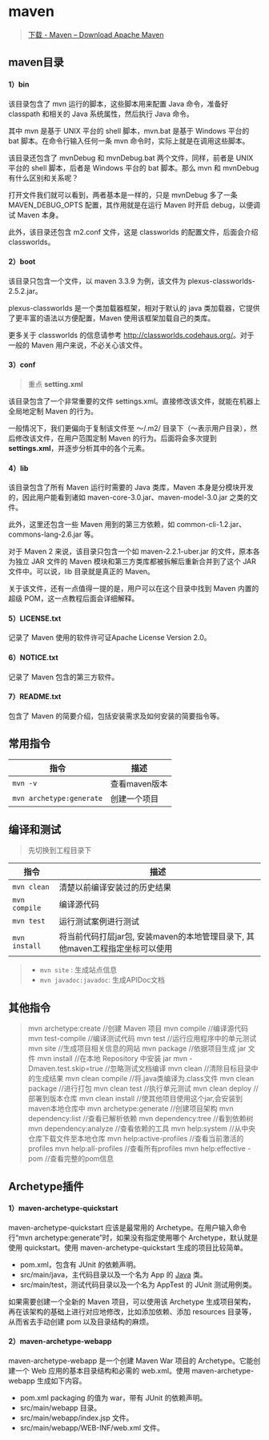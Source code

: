 # maven

> [下载 - Maven – Download Apache Maven](http://maven.apache.org/download.cgi)

## maven目录

#### 1）bin

该目录包含了 mvn 运行的脚本，这些脚本用来配置 Java 命令，准备好 classpath 和相关的 Java 系统属性，然后执行 Java 命令。

其中 mvn 是基于 UNIX 平台的 shell 脚本，mvn.bat 是基于 Windows 平台的 bat 脚本。在命令行输入任何一条 mvn 命令时，实际上就是在调用这些脚本。

该目录还包含了 mvnDebug 和 mvnDebug.bat 两个文件，同样，前者是 UNIX 平台的 shell 脚本，后者是 Windows 平台的 bat 脚本。那么 mvn 和 mvnDebug 有什么区别和关系呢？

打开文件我们就可以看到，两者基本是一样的，只是 mvnDebug 多了一条 MAVEN_DEBUG_OPTS 配置，其作用就是在运行 Maven 时开启 debug，以便调试 Maven 本身。

此外，该目录还包含 m2.conf 文件，这是 classworlds 的配置文件，后面会介绍 classworlds。

#### 2）boot

该目录只包含一个文件，以 maven 3.3.9 为例，该文件为 plexus-classworlds-2.5.2.jar。

plexus-classworlds 是一个类加载器框架，相对于默认的 java 类加载器，它提供了更丰富的语法以方便配置，Maven 使用该框架加载自己的类库。

更多关于 classworlds 的信息请参考 <http://classworlds.codehaus.org/>。对于一般的 Maven 用户来说，不必关心该文件。

#### 3）conf

> 重点 **setting.xml**

该目录包含了一个非常重要的文件 settings.xml。直接修改该文件，就能在机器上全局地定制 Maven 的行为。

一般情况下，我们更偏向于复制该文件至 ～/.m2/ 目录下（～表示用户目录），然后修改该文件，在用户范围定制 Maven 的行为。后面将会多次提到 **settings.xml**，并逐步分析其中的各个元素。

#### 4）lib

该目录包含了所有 Maven 运行时需要的 Java 类库，Maven 本身是分模块开发的，因此用户能看到诸如 maven-core-3.0.jar、maven-model-3.0.jar 之类的文件。

此外，这里还包含一些 Maven 用到的第三方依赖，如 common-cli-1.2.jar、commons-lang-2.6.jar 等。

对于 Maven 2 来说，该目录只包含一个如 maven-2.2.1-uber.jar 的文件，原本各为独立 JAR 文件的 Maven 模块和第三方类库都被拆解后重新合并到了这个 JAR 文件中。可以说，lib 目录就是真正的 Maven。

关于该文件，还有一点值得一提的是，用户可以在这个目录中找到 Maven 内置的超级 POM，这一点教程后面会详细解释。

#### 5）LICENSE.txt

记录了 Maven 使用的软件许可证Apache License Version 2.0。

#### 6）NOTICE.txt

记录了 Maven 包含的第三方软件。

#### 7）README.txt

包含了 Maven 的简要介绍，包括安装需求及如何安装的简要指令等。

## 常用指令

| 指令                     | 描述          |
| ------------------------ | ------------- |
| `mvn -v`                 | 查看maven版本 |
| `mvn archetype:generate` | 创建一个项目  |

## 编译和测试

> 先切换到工程目录下

| 指令          | 描述                                                                          |
| ------------- | ----------------------------------------------------------------------------- |
| `mvn clean`   | 清楚以前编译安装过的历史结果                                                  |
| `mvn compile` | 编译源代码                                                                    |
| `mvn test`    | 运行测试案例进行测试                                                          |
| `mvn install` | 将当前代码打层jar包, 安装maven的本地管理目录下, 其他maven工程指定坐标可以使用 |

> - `mvn site` : 生成站点信息
> - `mvn javadoc:javadoc`: 生成APIDoc文档

## 其他指令

> mvn archetype:create //创建 Maven 项目
> mvn compile //编译源代码
> mvn test-compile //编译测试代码
> mvn test //运行应用程序中的单元测试
> mvn site //生成项目相关信息的网站
> mvn package //依据项目生成 jar 文件
> mvn install //在本地 Repository 中安装 jar
> mvn -Dmaven.test.skip=true //忽略测试文档编译
> mvn clean //清除目标目录中的生成结果
> mvn clean compile //将.java类编译为.class文件
> mvn clean package //进行打包
> mvn clean test //执行单元测试
> mvn clean deploy //部署到版本仓库
> mvn clean install //使其他项目使用这个jar,会安装到maven本地仓库中
> mvn archetype:generate //创建项目架构
> mvn dependency:list //查看已解析依赖
> mvn dependency:tree //看到依赖树
> mvn dependency:analyze //查看依赖的工具
> mvn help:system //从中央仓库下载文件至本地仓库
> mvn help:active-profiles //查看当前激活的profiles
> mvn help:all-profiles //查看所有profiles
> mvn help:effective -pom //查看完整的pom信息

## Archetype插件

#### 1）maven-archetype-quickstart

maven-archetype-quickstart 应该是最常用的 Archetype。在用户输入命令行“mvn archetype:generate”时，如果没有指定使用哪个 Archetype，默认就是使用 quickstart。使用 maven-archetype-quickstart 生成的项目比较简单。

- pom.xml，包含有 JUnit 的依赖声明。
- src/main/java，主代码目录以及一个名为 App 的 [Java](http://c.biancheng.net/java/) 类。
- src/main/test，测试代码目录以及一个名为 AppTest 的 JUnit 测试用例类。

如果需要创建一个全新的 Maven 项目，可以使用该 Archetype 生成项目架构，再在该架构的基础上进行对应地修改，比如添加依赖、添加 resources 目录等，从而省去手动创建 pom 以及目录结构的麻烦。

#### 2）maven-archetype-webapp

maven-archetype-webapp 是一个创建 Maven War 项目的 Archetype。它能创建一个 Web 应用的基本目录结构和必需的 web.xml。使用 maven-archetype-webapp 生成如下内容。

- pom.xml packaging 的值为 war，带有 JUnit 的依赖声明。
- src/main/webapp 目录。
- src/main/webapp/index.jsp 文件。
- src/main/webapp/WEB-INF/web.xml 文件。
